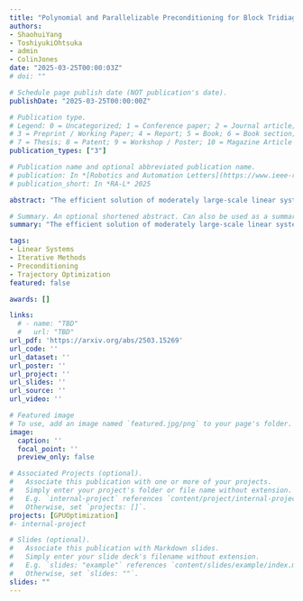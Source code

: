 ```yaml
---
title: "Polynomial and Parallelizable Preconditioning for Block Tridiagonal Positive Definite Matrix"
authors:
- ShaohuiYang
- ToshiyukiOhtsuka
- admin
- ColinJones
date: "2025-03-25T00:00:03Z"
# doi: ""

# Schedule page publish date (NOT publication's date).
publishDate: "2025-03-25T00:00:00Z"

# Publication type.
# Legend: 0 = Uncategorized; 1 = Conference paper; 2 = Journal article;
# 3 = Preprint / Working Paper; 4 = Report; 5 = Book; 6 = Book section;
# 7 = Thesis; 8 = Patent; 9 = Workshop / Poster; 10 = Magazine Article
publication_types: ["3"]

# Publication name and optional abbreviated publication name.
# publication: In *[Robotics and Automation Letters](https://www.ieee-ras.org/publications/ra-l)* 2025
# publication_short: In *RA-L* 2025

abstract: "The efficient solution of moderately large-scale linear systems arising from the KKT conditions in optimal control problems (OCPs) is a critical challenge in robotics. With the stagnation of Moore’s law, there is growing interest in leveraging GPU-accelerated iterative methods, and corresponding parallel preconditioners, to overcome these computational challenges. To improve the performance of such solvers, we introduce a parallel-friendly, parametrized multi-splitting polynomial preconditioner framework. We first construct and prove the optimal parametrization theoretically in terms of the least amount of distinct eigenvalues and the narrowest spectrum range. We then compare the theoretical time complexity of solving the linear system directly or iteratively. We finally show through numerical experiments how much the preconditioning improves the convergence of OCP linear systems solves."

# Summary. An optional shortened abstract. Can also be used as a summary for an extended abstract or poster etc.
summary: "The efficient solution of moderately large-scale linear systems arising from the KKT conditions in optimal control problems (OCPs) is a critical challenge in robotics. With the stagnation of Moore’s law, there is growing interest in leveraging GPU-accelerated iterative methods, and corresponding parallel preconditioners, to overcome these computational challenges. To improve the performance of such solvers, we introduce a parallel-friendly, parametrized multi-splitting polynomial preconditioner framework. We first construct and prove the optimal parametrization theoretically in terms of the least amount of distinct eigenvalues and the narrowest spectrum range. We then compare the theoretical time complexity of solving the linear system directly or iteratively. We finally show through numerical experiments how much the preconditioning improves the convergence of OCP linear systems solves."

tags:
- Linear Systems
- Iterative Methods
- Preconditioning
- Trajectory Optimization
featured: false

awards: []

links:
  # - name: "TBD"
  #   url: "TBD"
url_pdf: 'https://arxiv.org/abs/2503.15269'
url_code: ''
url_dataset: ''
url_poster: ''
url_project: ''
url_slides: ''
url_source: ''
url_video: ''

# Featured image
# To use, add an image named `featured.jpg/png` to your page's folder. 
image:
  caption: ''
  focal_point: ''
  preview_only: false

# Associated Projects (optional).
#   Associate this publication with one or more of your projects.
#   Simply enter your project's folder or file name without extension.
#   E.g. `internal-project` references `content/project/internal-project/index.md`.
#   Otherwise, set `projects: []`.
projects: [GPUOptimization]
#- internal-project

# Slides (optional).
#   Associate this publication with Markdown slides.
#   Simply enter your slide deck's filename without extension.
#   E.g. `slides: "example"` references `content/slides/example/index.md`.
#   Otherwise, set `slides: ""`.
slides: ""
---
```


<!-- {{% alert note %}}
Click the *Cite* button above to demo the feature to enable visitors to import publication metadata into their reference management software.
{{% /alert %}}

{{% alert note %}}
Click the *Slides* button above to demo Academic's Markdown slides feature.
{{% /alert %}} -->

<!-- Supplementary notes can be added here, including [code and math](https://sourcethemes.com/academic/docs/writing-markdown-latex/). -->

